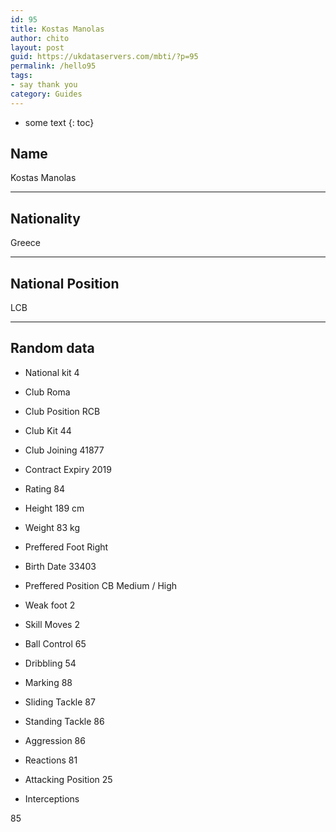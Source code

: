```yaml
---
id: 95
title: Kostas Manolas
author: chito
layout: post
guid: https://ukdataservers.com/mbti/?p=95
permalink: /hello95
tags:
- say thank you
category: Guides
---
```


* some text
{: toc}


## Name  
Kostas Manolas 

* * *

## Nationality  
Greece 

* * *

## National Position  
LCB 

* * *

## Random data 

  * National kit 
4 

  * Club 
Roma 

  * Club Position 
RCB 

  * Club Kit 
44 

  * Club Joining 
41877 

  * Contract Expiry 
2019 

  * Rating 
84 

  * Height 
189 cm 

  * Weight 
83 kg 

  * Preffered Foot 
Right 

  * Birth Date 
33403 

  * Preffered Position 
CB Medium / High 

  * Weak foot 
2 

  * Skill Moves 
2 

  * Ball Control 
65 

  * Dribbling 
54 

  * Marking 
88 

  * Sliding Tackle 
87 

  * Standing Tackle 
86 

  * Aggression 
86 

  * Reactions 
81 

  * Attacking Position 
25 

  * Interceptions 

85